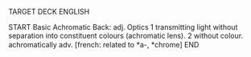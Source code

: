 TARGET DECK
ENGLISH

START
Basic
Achromatic
Back: adj. Optics 1 transmitting light without separation into constituent colours (achromatic lens). 2 without colour.  achromatically adv. [french: related to *a-, *chrome]
END
